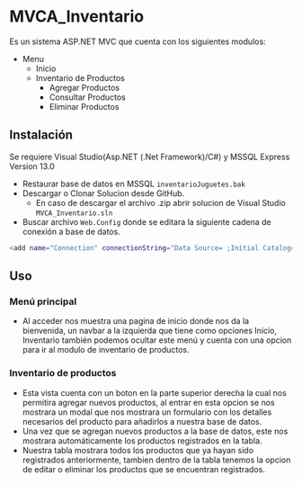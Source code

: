 # MVCA_Inventario
Es un sistema ASP.NET MVC que cuenta con los siguientes modulos:
- Menu
  - Inicio
  - Inventario de Productos
    - Agregar Productos
    - Consultar Productos
    - Eliminar Productos
## Instalación

Se requiere Visual Studio(Asp.NET (.Net Framework)/C#) y MSSQL Express Version 13.0
- Restaurar base de datos en MSSQL `inventarioJuguetes.bak`
- Descargar o Clonar Solucion desde GitHub.
  - En caso de descargar el archivo .zip abrir solucion de Visual Studio `MVCA_Inventario.sln`
- Buscar archivo `Web.Config` donde se editara la siguiente cadena de conexión a base de datos.
```bash
<add name="Connection" connectionString="Data Source= ;Initial Catalog=inventarioJuguetes;Integrated Security=True; User ID=sa;Password=123" providerName="System.Data.SqlClient"/>
```
## Uso
### Menú principal
- Al acceder nos muestra una pagina de inicio donde nos da la bienvenida, un navbar a la izquierda que tiene como opciones Inicio, Inventario también podemos ocultar este menú y cuenta con una opcion para ir al modulo de inventario de productos.

### Inventario de productos
- Esta vista cuenta con un boton en la parte superior derecha la cual nos permitira agregar nuevos productos, al entrar en esta opcion se nos mostrara un modal que nos mostrara un formulario con los detalles necesarios del producto para añadirlos a nuestra base de datos.
- Una vez que se agregan nuevos productos a la base de datos, este nos mostrara automáticamente los productos registrados en la tabla.
- Nuestra tabla mostrara todos los productos que ya hayan sido registrados anteriormente, tambien dentro de la tabla tenemos la opcion de editar o eliminar los productos que se encuentran registrados.
